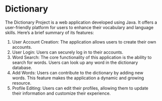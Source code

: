 # Dictionary

The Dictionary Project is a web application developed using Java. It offers a user-friendly platform for users to enhance their vocabulary and language skills. Here’s a brief summary of its features:

1) User Account Creation: The application allows users to create their own accounts.
2) User Login: Users can securely log in to their accounts.
3) Word Search: The core functionality of this application is the ability to search for words. Users can look up any word in the dictionary database.
4) Add Words: Users can contribute to the dictionary by adding new words. This feature makes the application a dynamic and growing resource.
5) Profile Editing: Users can edit their profiles, allowing them to update their information and customize their experience.
